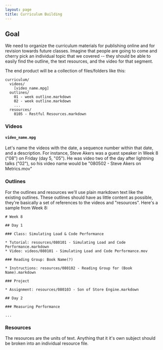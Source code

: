 ```yaml
---
layout: page
title: Curriculum Building
---
```


## Goal

We need to organize the curriculum materials for publishing online and for revision towards future classes. Imagine that people are going to come and cherry pick an individual topic that we covered -- they should be able to easily find the outline, the text resources, and the video for that segment.

The end product will be a collection of files/folders like this:

```
curriculum/
  videos/
    [video_name.mpg]
  outlines/
    01 - week outline.markdown
    02 - week outline.markdown
    ...
  resources/
    0105 - Restful Resources.markdown
```

### Videos

#### `video_name.mpg`

Let's name the videos with the date, a sequence number within that date, and a description. For instance, Steve Akers was a guest speaker in Week 8 ("08") on Friday (day 5, "05"). He was video two of the day after lightning talks ("02"), so his video name would be "080502 - Steve Akers on Metrics.mov"

### Outlines

For the outlines and resources we'll use plain markdown text like the existing outlines. These outlines should have as little content as possible, they're basically a set of references to the videos and "resources". Here's a sample from Week 8:

```
# Week 8

## Day 1

### Class: Simulating Load & Code Performance

* Tutorial: resources/080101 - Simulating Load and Code Performance.markdown
* Video: videos/080101 - Simulating Load and Code Performance.mov

### Reading Group: Book Name(?)

* Instructions: resources/080102 - Reading Group for (Book Name).markdown

### Project

* Assignment: resources/080103 - Son of Store Engine.markdown

## Day 2

### Measuring Performance

...
```

### Resources

The resources are the units of text. Anything that it it's own subject should be broken into an individual resource file.